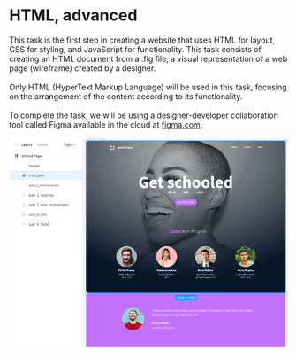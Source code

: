 <h1>HTML, advanced</h1>

This task is the first step in creating a website that uses HTML for layout, CSS for styling, and JavaScript for functionality. This task consists of creating an HTML document from a .fig file, a visual representation of a web page (wireframe) created by a designer.  <br>
<br>Only HTML (HyperText Markup Language) will be used in this task, focusing on the arrangement of the content according to its functionality.   <br><br>
To complete the task, we will be using a designer-developer collaboration tool called Figma available in the cloud at [figma.com](http://figma.com "figma.com").<br><br>
![Wireframe in figma tool](./Figma%20tool.png)

